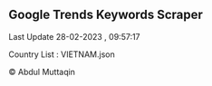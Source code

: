 

## Google Trends Keywords Scraper 
 
Last Update 28-02-2023 , 09:57:17

Country List :
VIETNAM.json



© Abdul Muttaqin 
